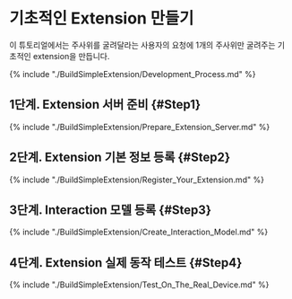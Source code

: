 # 기초적인 Extension 만들기
이 튜토리얼에서는 주사위를 굴려달라는 사용자의 요청에 1개의 주사위만 굴려주는 기초적인 extension을 만듭니다.

{% include "./BuildSimpleExtension/Development_Process.md" %}

## 1단계. Extension 서버 준비 {#Step1}
{% include "./BuildSimpleExtension/Prepare_Extension_Server.md" %}

## 2단계. Extension 기본 정보 등록 {#Step2}
{% include "./BuildSimpleExtension/Register_Your_Extension.md" %}

## 3단계. Interaction 모델 등록 {#Step3}
{% include "./BuildSimpleExtension/Create_Interaction_Model.md" %}

## 4단계. Extension 실제 동작 테스트 {#Step4}
{% include "./BuildSimpleExtension/Test_On_The_Real_Device.md" %}
